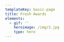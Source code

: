 ```yaml
---
templateKey: basic-page
title: Fresh Awards
elements:
  - gif: ''
    heroimage: /img/2.jpg
    type: hero
---
```


